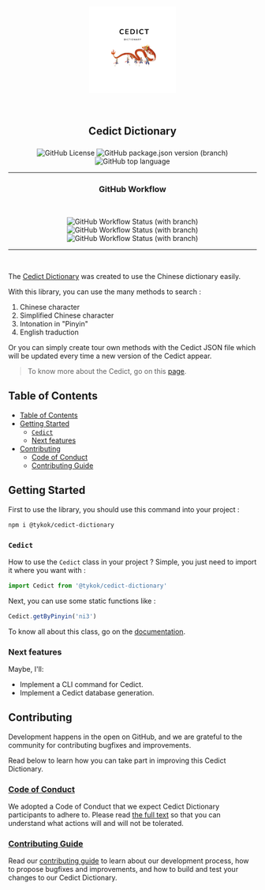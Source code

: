 <p align="center"><img src="./static/cedict.png" width="35%" heigth="20%"/></p>

<!-- A spacer -->
<p>&nbsp;</p>

<!-- Add your image here -->

<h2 align="center">Cedict Dictionary</h2>



<h3 align="center"></h3>

<div align="center">

![GitHub License](https://img.shields.io/github/license/tykok/cedict-chinese-transformation?style=plastic)
![GitHub package.json version (branch)](https://img.shields.io/github/package-json/v/tykok/cedict-chinese-transformation/main?style=plastic)
![GitHub top language](https://img.shields.io/github/languages/top/tykok/cedict-chinese-transformation?style=plastic)

</div>

---

<h3 align="center">GitHub Workflow</h3>
<br/>
<div align="center">

<!-- [![jest](https://jestjs.io/img/jest-badge.svg)](https://github.com/facebook/jest) -->

![GitHub Workflow Status (with branch)](https://img.shields.io/github/actions/workflow/status/tykok/cedict-chinese-transformation/on-push-main.yml?label=Publish%20release&style=plastic)
![GitHub Workflow Status (with branch)](https://img.shields.io/github/actions/workflow/status/tykok/cedict-chinese-transformation/cron.yml?label=Get%20new%20cedict&style=plastic)
![GitHub Workflow Status (with branch)](https://img.shields.io/github/actions/workflow/status/tykok/cedict-chinese-transformation/run-check.yml?label=Check&style=plastic)

</div>

---

<br/>

The [Cedict Dictionary][projectLink] was created to use the Chinese dictionary easily. 

With this library, you can use the many methods to search :

1. Chinese character
2. Simplified Chinese character
3. Intonation in "Pinyin"
4. English traduction

 Or you can simply create tour own methods with the Cedict JSON file which will be updated every time a new version of the Cedict appear. 

> To know more about the Cedict, go on this [page](https://www.mdbg.net/chinese/dictionary?page=cedict).

## Table of Contents

- [Table of Contents](#table-of-contents)
- [Getting Started](#getting-started)
  - [`Cedict`](#cedict)
  - [Next features](#next-features)
- [Contributing](#contributing)
  - [Code of Conduct](#code-of-conduct)
  - [Contributing Guide](#contributing-guide)

## Getting Started

First to use the library, you should use this command into your project :

```shell
npm i @tykok/cedict-dictionary
```

### `Cedict`

How to use the `Cedict` class in your project ? Simple, you just need to import it where you want with :

```ts
import Cedict from '@tykok/cedict-dictionary'
```

Next, you can use some static functions like :

```ts
Cedict.getByPinyin('ni3')
```

To know all about this class, go on the [documentation][documentation].

### Next features

Maybe, I'll:

- Implement a CLI command for Cedict.
- Implement a Cedict database generation.

## Contributing

Development happens in the open on GitHub, and we are grateful to the community for contributing bugfixes and improvements. 

Read below to learn how you can take part in improving this Cedict Dictionary.

### [Code of Conduct][codeOfCondutLink]

We adopted a Code of Conduct that we expect Cedict Dictionary participants to adhere to. Please read [the full text][codeOfCondutLink] so that you can understand what actions will and will not be tolerated.

### [Contributing Guide][contributingLink]

Read our [contributing guide][contributingLink] to learn about our development process, how to propose bugfixes and improvements, and how to build and test your changes to our Cedict Dictionary.


[projectLink]: https://github.com/Tykok/cedict-chinese-transformation
[licenseLink]: ./LICENSE.md
[documentation]: https://tykok.github.io/cedict-chinese-transformation/
[contributingLink]: ./CONTRIBUTING.md
[codeOfCondutLink]: ./CODE_OF_CONDUCT.md
